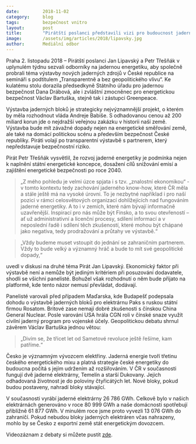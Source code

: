 ```yaml
---
date:         2018-11-02
category:     blog
tags:         bezpečnost vnitro
layout:       post
title:        "Pirátští poslanci představili vizi pro budoucnost jaderné energetiky"
image:        /assets/img/articles/2018/lipavsky.jpg
author:       Mediální odbor
---
```



Praha 2. listopadu 2018 – Pirátští poslanci Jan Lipavský a Petr Třešňák v uplynulém týdnu sezvali odborníky na jadernou energetiku, aby společně probrali téma výstavby nových jaderných zdrojů v České republice na semináři s podtitulem „Transparentně a bez geopolitického vlivu“. Ke kulatému stolu dorazila předsedkyně Státního úřadu pro jadernou bezpečnost Dana Drábová, ale i zvláštní zmocněnec pro energetickou bezpečnost Václav Bartuška, stejně tak i zástupci Greenpeace. 

Výstavba jaderných bloků je strategicky nejvýznamnější projekt, o kterém by měla rozhodnout vláda Andreje Babiše. S odhadovanou cenou až 200 miliard korun jde o nejdražší veřejnou zakázku v historii naší země. Výstavba bude mít závažné dopady nejen na energetické směřování země, ale také na domácí politickou scénu a především bezpečnost České republiky. Piráti volají po transparentní výstavbě s partnerem, který nepředstavuje bezpečnostní riziko.

Pirát Petr Třešňák vysvětlil, že rozvoj jaderné energetiky je podmínka nejen k naplnění státní energetické koncepce, dosažení cílů snižování emisí a zajištění energetické bezpečnosti po roce 2040. 

> „Z mého pohledu je velmi úzce spjata i s tzv. „znalostní ekonomikou“ - v tomto kontextu tedy zachování jaderného know-how, které ČR měla a stále ještě má na vysoké úrovni. To je nezbytné například i pro naší pozici v rámci celosvětových organizací dohlížejících nad fungováním jaderné energetiky. A to i v zemích, které nám bývají informačně uzavřenější. Inspirací pro nás může být Finsko, a to svou otevřeností – ať už administrativní a licenční procesy, sdílení informací a v neposlední řadě i sdílení těch zkušeností, které mohou být chápané jako negativa, tedy  prodražování a průtahy ve výstavbě.“

> „Vždy budeme muset vstoupit do jednání se zahraničním partnerem. Vždy to bude velký a významný hráč a bude to mít své geopolitické dopady,“ 

uvedl v diskusi na druhé téma Pirát Jan Lipavský. Ekonomický faktor při výstavbě není a nemůže být jediným kritériem při posuzování dodavatele, shodli se všichni panelisté. Bohužel však rozhodnutí o něm bude přijato na platformě, kde tento názor nemusí převládat, dodávají.

Panelisté varovali před případem Maďarska, kde Budapešť podepsala dohodu o výstavbě jaderných bloků pro elektrárnu Paks s ruskou státní firmou Rosatom. Britové zase nemají dobré zkušenosti s čínskou China General Nuclear. Posle varování USA hrála CGN roli v čínské snaze využít civilní jaderný program pro vojenské účely. Geopolitickou debatu shrnul závěrem Václav Bartuška jednou větou:

> „Divím se, že třicet let od Sametové revoluce ještě řešíme, kam patříme.“

Česko je významným vývozcem elektřiny. Jaderná energie tvoří třetinu českého energetického mixu a platná strategie české energetiky do budoucna počítá s jejím udržením až rozšiřováním. V ČR v současnosti fungují dvě jaderné elektrárny, Temelín a starší Dukovany. Jejich odhadovaná životnost je do poloviny čtyřicátých let. Nové bloky, pokud budou postaveny, nahradí bloky stávající. 

V současnosti vyrábí jaderné elektrárny 26 786 GWh. Celkově bylo v našich elektrárnách generováno v roce 80 999 GWh a naše domácnosti spotřebují přibližně 61 877 GWh. V minulém roce jsme proto vyvezli 13 076 GWh do zahraničí. Pokud nebudou bloky jaderných elektráren včas nahrazeny, mohlo by se Česko z exportní země stát energetickým dovozcem.


Videozáznam z debaty si můžete pustit [zde](https://www.youtube.com/watch?v=1mSFk63Gzwc).

